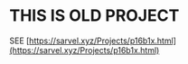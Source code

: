 # THIS IS OLD PROJECT

SEE [https://sarvel.xyz/Projects/p16b1x.html](https://sarvel.xyz/Projects/p16b1x.html)
